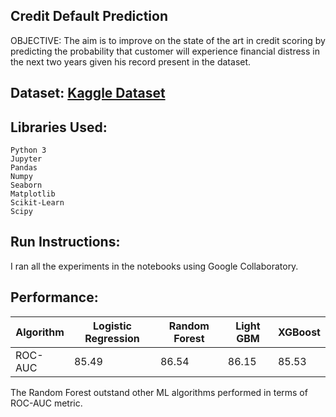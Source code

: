 ## Credit Default Prediction

OBJECTIVE: The aim is to improve on the state of the art in credit scoring by predicting the probability that customer will experience financial distress in the next two years given his record present in the dataset.

## Dataset: [Kaggle Dataset](https://www.kaggle.com/c/GiveMeSomeCredit/data)

## Libraries Used:
```
Python 3
Jupyter
Pandas
Numpy
Seaborn
Matplotlib
Scikit-Learn
Scipy
```
## Run Instructions:
I ran all the experiments in the notebooks using Google Collaboratory.

## Performance:
Algorithm | Logistic Regression | Random Forest | Light GBM | XGBoost |
--- | --- | --- | --- |--- |
ROC-AUC | 85.49 | 86.54 | 86.15 | 85.53 |

The Random Forest outstand other ML algorithms performed in terms of ROC-AUC metric.
